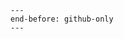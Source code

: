 ```{include} ../CONTRIBUTING.md
---
end-before: github-only
---
```

[code of conduct]: codeofconduct
